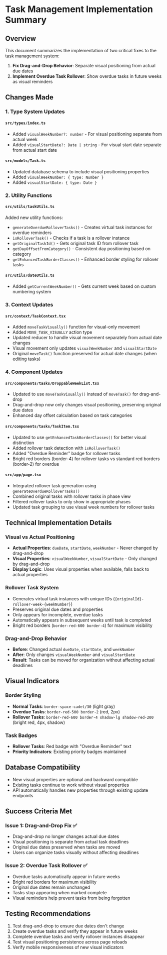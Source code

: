 # Task Management Implementation Summary

## Overview
This document summarizes the implementation of two critical fixes to the task management system:

1. **Fix Drag-and-Drop Behavior**: Separate visual positioning from actual due dates
2. **Implement Overdue Task Rollover**: Show overdue tasks in future weeks as visual reminders

## Changes Made

### 1. Type System Updates

#### `src/types/index.ts`
- Added `visualWeekNumber?: number` - For visual positioning separate from actual week
- Added `visualStartDate?: Date | string` - For visual start date separate from actual start date

#### `src/models/Task.ts`
- Updated database schema to include visual positioning properties
- Added `visualWeekNumber: { type: Number }`
- Added `visualStartDate: { type: Date }`

### 2. Utility Functions

#### `src/utils/taskUtils.ts`
Added new utility functions:
- `generateOverdueRolloverTasks()` - Creates virtual task instances for overdue reminders
- `isRolloverTask()` - Checks if a task is a rollover instance
- `getOriginalTaskId()` - Gets original task ID from rollover task
- `getDayOffsetFromCategory()` - Consistent day positioning based on category
- `getEnhancedTaskBorderClasses()` - Enhanced border styling for rollover tasks

#### `src/utils/dateUtils.ts`
- Added `getCurrentWeekNumber()` - Gets current week based on custom numbering system

### 3. Context Updates

#### `src/context/TaskContext.tsx`
- Added `moveTaskVisually()` function for visual-only movement
- Added `MOVE_TASK_VISUALLY` action type
- Updated reducer to handle visual movement separately from actual date changes
- Visual movement only updates `visualWeekNumber` and `visualStartDate`
- Original `moveTask()` function preserved for actual date changes (when editing tasks)

### 4. Component Updates

#### `src/components/tasks/DroppableWeekList.tsx`
- Updated to use `moveTaskVisually()` instead of `moveTask()` for drag-and-drop
- Drag-and-drop now only changes visual positioning, preserving original due dates
- Enhanced day offset calculation based on task categories

#### `src/components/tasks/TaskItem.tsx`
- Updated to use `getEnhancedTaskBorderClasses()` for better visual distinction
- Added rollover task detection with `isRolloverTask()`
- Added "Overdue Reminder" badge for rollover tasks
- Bright red borders (border-4) for rollover tasks vs standard red borders (border-2) for overdue

#### `src/app/page.tsx`
- Integrated rollover task generation using `generateOverdueRolloverTasks()`
- Combined original tasks with rollover tasks in phase view
- Filtered rollover tasks to only show in appropriate phases
- Updated task grouping to use visual week numbers for rollover tasks

## Technical Implementation Details

### Visual vs Actual Positioning
- **Actual Properties**: `dueDate`, `startDate`, `weekNumber` - Never changed by drag-and-drop
- **Visual Properties**: `visualWeekNumber`, `visualStartDate` - Only changed by drag-and-drop
- **Display Logic**: Uses visual properties when available, falls back to actual properties

### Rollover Task System
- Generates virtual task instances with unique IDs (`{originalId}-rollover-week-{weekNumber}`)
- Preserves original due dates and properties
- Only appears for incomplete, overdue tasks
- Automatically appears in subsequent weeks until task is completed
- Bright red borders (`border-red-600 border-4`) for maximum visibility

### Drag-and-Drop Behavior
- **Before**: Changed actual `dueDate`, `startDate`, and `weekNumber`
- **After**: Only changes `visualWeekNumber` and `visualStartDate`
- **Result**: Tasks can be moved for organization without affecting actual deadlines

## Visual Indicators

### Border Styling
- **Normal Tasks**: `border-space-cadet/30` (light gray)
- **Overdue Tasks**: `border-red-500 border-2` (red, 2px)
- **Rollover Tasks**: `border-red-600 border-4 shadow-lg shadow-red-200` (bright red, 4px, shadow)

### Task Badges
- **Rollover Tasks**: Red badge with "Overdue Reminder" text
- **Priority Indicators**: Existing priority badges maintained

## Database Compatibility
- New visual properties are optional and backward compatible
- Existing tasks continue to work without visual properties
- API automatically handles new properties through existing update endpoints

## Success Criteria Met

### Issue 1: Drag-and-Drop Fix ✅
- Drag-and-drop no longer changes actual due dates
- Visual positioning is separate from actual task deadlines
- Original due dates preserved when tasks are moved
- Users can organize tasks visually without affecting deadlines

### Issue 2: Overdue Task Rollover ✅
- Overdue tasks automatically appear in future weeks
- Bright red borders for maximum visibility
- Original due dates remain unchanged
- Tasks stop appearing when marked complete
- Visual reminders help prevent tasks from being forgotten

## Testing Recommendations
1. Test drag-and-drop to ensure due dates don't change
2. Create overdue tasks and verify they appear in future weeks
3. Complete overdue tasks and verify rollover instances disappear
4. Test visual positioning persistence across page reloads
5. Verify mobile responsiveness of new visual indicators
